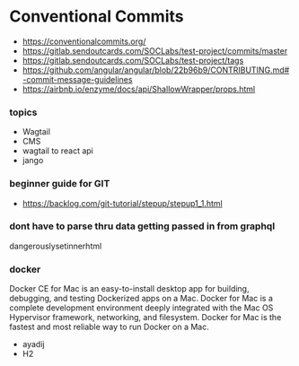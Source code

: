 # Conventional Commits

- https://conventionalcommits.org/
- https://gitlab.sendoutcards.com/SOCLabs/test-project/commits/master
- https://gitlab.sendoutcards.com/SOCLabs/test-project/tags
- https://github.com/angular/angular/blob/22b96b9/CONTRIBUTING.md#-commit-message-guidelines
- https://airbnb.io/enzyme/docs/api/ShallowWrapper/props.html

### topics
- Wagtail
- CMS
- wagtail to react api
- jango

### beginner guide for GIT
- https://backlog.com/git-tutorial/stepup/stepup1_1.html

### dont have to parse thru data getting passed in from graphql
dangerouslysetinnerhtml

### docker
Docker CE for Mac is an easy-to-install desktop app for building, debugging, and testing Dockerized apps on a Mac. Docker for Mac is a complete development environment deeply integrated with the Mac OS Hypervisor framework, networking, and filesystem. Docker for Mac is the fastest and most reliable way to run Docker on a Mac.
- ayadij
- H2
